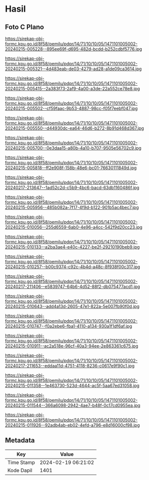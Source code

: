 # Hasil

## Foto C Plano

https://sirekap-obj-formc.kpu.go.id/8f58/pemilu/pdpr/14/71/10/10/05/1471101005002-20240215-005228--895ee69f-d695-482d-bcdd-b252cdbf5776.jpg

https://sirekap-obj-formc.kpu.go.id/8f58/pemilu/pdpr/14/71/10/10/05/1471101005002-20240215-005321--4d483eab-de03-4279-ad28-a1de09ca3614.jpg

https://sirekap-obj-formc.kpu.go.id/8f58/pemilu/pdpr/14/71/10/10/05/1471101005002-20240215-005415--2a383f73-2af9-4a00-a3de-22a552ce78e8.jpg

https://sirekap-obj-formc.kpu.go.id/8f58/pemilu/pdpr/14/71/10/10/05/1471101005002-20240215-005502--cf59faac-9b53-4887-98cc-f05f7eebf047.jpg

https://sirekap-obj-formc.kpu.go.id/8f58/pemilu/pdpr/14/71/10/10/05/1471101005002-20240215-005550--d44930dc-ea64-46d6-b272-8b91d468d367.jpg

https://sirekap-obj-formc.kpu.go.id/8f58/pemilu/pdpr/14/71/10/10/05/1471101005002-20240215-005700--0e3daa15-a80b-4a10-b707-9505e56702c9.jpg

https://sirekap-obj-formc.kpu.go.id/8f58/pemilu/pdpr/14/71/10/10/05/1471101005002-20240215-005818--ff2e908f-158b-48e6-bc01-76630111849d.jpg

https://sirekap-obj-formc.kpu.go.id/8f58/pemilu/pdpr/14/71/10/10/05/1471101005002-20240217-213647--1ad52c2d-c5b9-4bc6-bacd-63db1160486f.jpg

https://sirekap-obj-formc.kpu.go.id/8f58/pemilu/pdpr/14/71/10/10/05/1471101005002-20240215-005956--485b082a-7f17-4f9d-b122-901b5ac4bec7.jpg

https://sirekap-obj-formc.kpu.go.id/8f58/pemilu/pdpr/14/71/10/10/05/1471101005002-20240215-010056--255d6559-6ab0-4e96-a4cc-542f9d20cc23.jpg

https://sirekap-obj-formc.kpu.go.id/8f58/pemilu/pdpr/14/71/10/10/05/1471101005002-20240215-010133--a2ba3ae4-e40c-4227-be2f-29210190beb9.jpg

https://sirekap-obj-formc.kpu.go.id/8f58/pemilu/pdpr/14/71/10/10/05/1471101005002-20240215-010257--b00c9374-c92c-4b4d-a48c-8f938f00c317.jpg

https://sirekap-obj-formc.kpu.go.id/8f58/pemilu/pdpr/14/71/10/10/05/1471101005002-20240217-211406--e5839747-64b6-4d52-88f2-db075477acd1.jpg

https://sirekap-obj-formc.kpu.go.id/8f58/pemilu/pdpr/14/71/10/10/05/1471101005002-20240215-010643--add4a13d-2605-47e1-822a-5e007fb90f0d.jpg

https://sirekap-obj-formc.kpu.go.id/8f58/pemilu/pdpr/14/71/10/10/05/1471101005002-20240215-010747--f0a2ebe6-fba1-4110-a134-930a1f1df6af.jpg

https://sirekap-obj-formc.kpu.go.id/8f58/pemilu/pdpr/14/71/10/10/05/1471101005002-20240215-010911--ac2a518e-96cf-40a3-94ee-2e863361c675.jpg

https://sirekap-obj-formc.kpu.go.id/8f58/pemilu/pdpr/14/71/10/10/05/1471101005002-20240217-211653--eddaa11d-4751-4118-8236-c0617e9f90c1.jpg

https://sirekap-obj-formc.kpu.go.id/8f58/pemilu/pdpr/14/71/10/10/05/1471101005002-20240215-011358--1e463730-523d-4644-ac5f-5aa67ed31058.jpg

https://sirekap-obj-formc.kpu.go.id/8f58/pemilu/pdpr/14/71/10/10/05/1471101005002-20240215-011544--366a6098-2942-4ae7-b48f-0c17cd0955ea.jpg

https://sirekap-obj-formc.kpu.go.id/8f58/pemilu/pdpr/14/71/10/10/05/1471101005002-20240215-011926--92adb4ab-eb02-4efd-a796-e8d16000cf98.jpg


## Metadata

| Key        | Value               |
| ---------- | ------------------- |
| Time Stamp | 2024-02-19 06:21:02 |
| Kode Dapil | 1401                |



